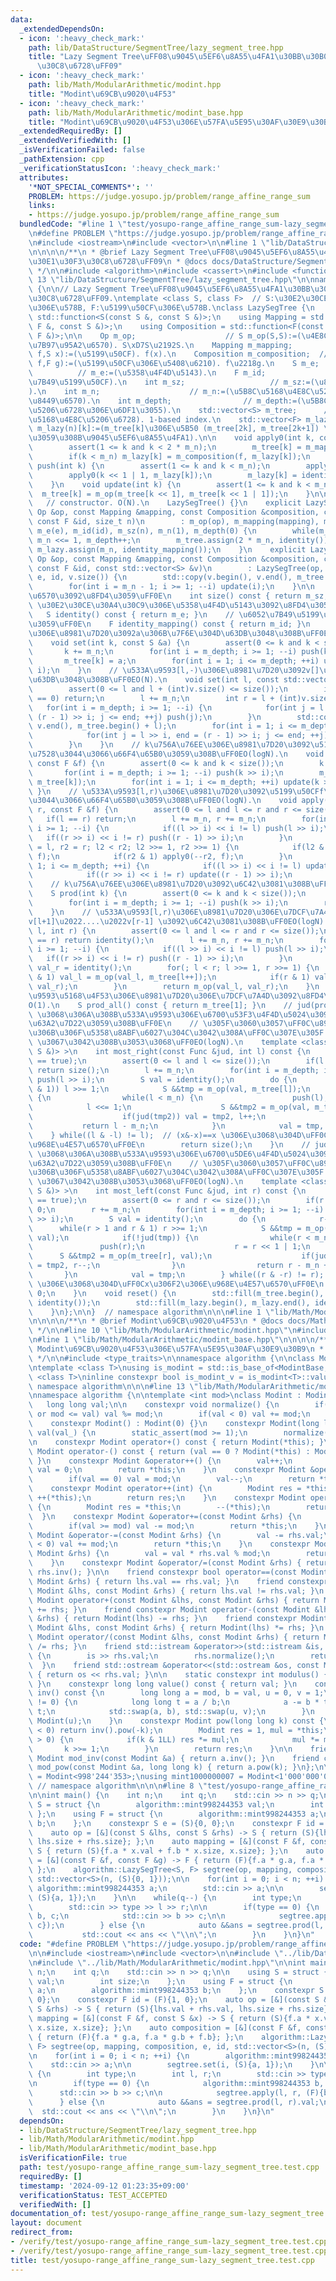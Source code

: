 ```yaml
---
data:
  _extendedDependsOn:
  - icon: ':heavy_check_mark:'
    path: lib/DataStructure/SegmentTree/lazy_segment_tree.hpp
    title: "Lazy Segment Tree\uFF08\u9045\u5EF6\u8A55\u4FA1\u30BB\u30B0\u30E1\u30F3\
      \u30C8\u6728\uFF09"
  - icon: ':heavy_check_mark:'
    path: lib/Math/ModularArithmetic/modint.hpp
    title: "Modint\u69CB\u9020\u4F53"
  - icon: ':heavy_check_mark:'
    path: lib/Math/ModularArithmetic/modint_base.hpp
    title: "Modint\u69CB\u9020\u4F53\u306E\u57FA\u5E95\u30AF\u30E9\u30B9"
  _extendedRequiredBy: []
  _extendedVerifiedWith: []
  _isVerificationFailed: false
  _pathExtension: cpp
  _verificationStatusIcon: ':heavy_check_mark:'
  attributes:
    '*NOT_SPECIAL_COMMENTS*': ''
    PROBLEM: https://judge.yosupo.jp/problem/range_affine_range_sum
    links:
    - https://judge.yosupo.jp/problem/range_affine_range_sum
  bundledCode: "#line 1 \"test/yosupo-range_affine_range_sum-lazy_segment_tree.test.cpp\"\
    \n#define PROBLEM \"https://judge.yosupo.jp/problem/range_affine_range_sum\"\n\
    \n#include <iostream>\n#include <vector>\n\n#line 1 \"lib/DataStructure/SegmentTree/lazy_segment_tree.hpp\"\
    \n\n\n\n/**\n * @brief Lazy Segment Tree\uFF08\u9045\u5EF6\u8A55\u4FA1\u30BB\u30B0\
    \u30E1\u30F3\u30C8\u6728\uFF09\n * @docs docs/DataStructure/SegmentTree/lazy_segment_tree.md\n\
    \ */\n\n#include <algorithm>\n#include <cassert>\n#include <functional>\n#line\
    \ 13 \"lib/DataStructure/SegmentTree/lazy_segment_tree.hpp\"\n\nnamespace algorithm\
    \ {\n\n// Lazy Segment Tree\uFF08\u9045\u5EF6\u8A55\u4FA1\u30BB\u30B0\u30E1\u30F3\
    \u30C8\u6728\uFF09.\ntemplate <class S, class F>  // S:\u30E2\u30CE\u30A4\u30C9\
    \u306E\u578B, F:\u5199\u50CF\u306E\u578B.\nclass LazySegTree {\n    using Op =\
    \ std::function<S(const S &, const S &)>;\n    using Mapping = std::function<S(const\
    \ F &, const S &)>;\n    using Composition = std::function<F(const F &, const\
    \ F &)>;\n\n    Op m_op;                    // S m_op(S,S):=(\u4E8C\u9805\u6F14\
    \u7B97\u95A2\u6570). S\xD7S\u2192S.\n    Mapping m_mapping;          // S m_mapping(F\
    \ f,S x):=(\u5199\u50CF). f(x).\n    Composition m_composition;  // F m_composition(F\
    \ f,F g):=(\u5199\u50CF\u306E\u5408\u6210). f\u2218g.\n    S m_e;            \
    \          // m_e:=(\u5358\u4F4D\u5143).\n    F m_id;                     // m_id:=(\u6052\
    \u7B49\u5199\u50CF).\n    int m_sz;                   // m_sz:=(\u8981\u7D20\u6570\
    ).\n    int m_n;                    // m_n:=(\u5B8C\u5168\u4E8C\u5206\u6728\u306E\
    \u8449\u6570).\n    int m_depth;                // m_depth:=(\u5B8C\u5168\u4E8C\
    \u5206\u6728\u306E\u6DF1\u3055).\n    std::vector<S> m_tree;      // m_tree(2n)[]:=(\u5B8C\
    \u5168\u4E8C\u5206\u6728). 1-based index.\n    std::vector<F> m_lazy;      //\
    \ m_lazy(n)[k]:=(m_tree[k]\u306E\u5B50 (m_tree[2k], m_tree[2k+1]) \u306B\u5BFE\
    \u3059\u308B\u9045\u5EF6\u8A55\u4FA1).\n\n    void apply0(int k, const F &f) {\n\
    \        assert(1 <= k and k < 2 * m_n);\n        m_tree[k] = m_mapping(f, m_tree[k]);\n\
    \        if(k < m_n) m_lazy[k] = m_composition(f, m_lazy[k]);\n    }\n    void\
    \ push(int k) {\n        assert(1 <= k and k < m_n);\n        apply0(k << 1, m_lazy[k]);\n\
    \        apply0(k << 1 | 1, m_lazy[k]);\n        m_lazy[k] = identity_mapping();\n\
    \    }\n    void update(int k) {\n        assert(1 <= k and k < m_n);\n      \
    \  m_tree[k] = m_op(m_tree[k << 1], m_tree[k << 1 | 1]);\n    }\n\npublic:\n \
    \   // constructor. O(N).\n    LazySegTree() {}\n    explicit LazySegTree(const\
    \ Op &op, const Mapping &mapping, const Composition &composition, const S &e,\
    \ const F &id, size_t n)\n        : m_op(op), m_mapping(mapping), m_composition(composition),\
    \ m_e(e), m_id(id), m_sz(n), m_n(1), m_depth(0) {\n        while(m_n < size())\
    \ m_n <<= 1, m_depth++;\n        m_tree.assign(2 * m_n, identity());\n       \
    \ m_lazy.assign(m_n, identity_mapping());\n    }\n    explicit LazySegTree(const\
    \ Op &op, const Mapping &mapping, const Composition &composition, const S &e,\
    \ const F &id, const std::vector<S> &v)\n        : LazySegTree(op, mapping, composition,\
    \ e, id, v.size()) {\n        std::copy(v.begin(), v.end(), m_tree.begin() + m_n);\n\
    \        for(int i = m_n - 1; i >= 1; --i) update(i);\n    }\n\n    // \u8981\u7D20\
    \u6570\u3092\u8FD4\u3059\uFF0E\n    int size() const { return m_sz; }\n    //\
    \ \u30E2\u30CE\u30A4\u30C9\u306E\u5358\u4F4D\u5143\u3092\u8FD4\u3059\uFF0E\n \
    \   S identity() const { return m_e; }\n    // \u6052\u7B49\u5199\u50CF\u3092\u8FD4\
    \u3059\uFF0E\n    F identity_mapping() const { return m_id; }\n    // k\u756A\u76EE\
    \u306E\u8981\u7D20\u3092a\u306B\u7F6E\u304D\u63DB\u3048\u308B\uFF0EO(logN).\n\
    \    void set(int k, const S &a) {\n        assert(0 <= k and k < size());\n \
    \       k += m_n;\n        for(int i = m_depth; i >= 1; --i) push(k >> i);\n \
    \       m_tree[k] = a;\n        for(int i = 1; i <= m_depth; ++i) update(k >>\
    \ i);\n    }\n    // \u533A\u9593[l,-)\u306E\u8981\u7D20\u3092v[]\u306B\u7F6E\u304D\
    \u63DB\u3048\u308B\uFF0EO(N).\n    void set(int l, const std::vector<S> &v) {\n\
    \        assert(0 <= l and l + (int)v.size() <= size());\n        if(v.size()\
    \ == 0) return;\n        l += m_n;\n        int r = l + (int)v.size();\n     \
    \   for(int i = m_depth; i >= 1; --i) {\n            for(int j = l >> i, end =\
    \ (r - 1) >> i; j <= end; ++j) push(j);\n        }\n        std::copy(v.begin(),\
    \ v.end(), m_tree.begin() + l);\n        for(int i = 1; i <= m_depth; ++i) {\n\
    \            for(int j = l >> i, end = (r - 1) >> i; j <= end; ++j) update(j);\n\
    \        }\n    }\n    // k\u756A\u76EE\u306E\u8981\u7D20\u3092\u5199\u50CFf\u3092\
    \u7528\u3044\u3066\u66F4\u65B0\u3059\u308B\uFF0EO(logN).\n    void apply(int k,\
    \ const F &f) {\n        assert(0 <= k and k < size());\n        k += m_n;\n \
    \       for(int i = m_depth; i >= 1; --i) push(k >> i);\n        m_tree[k] = m_mapping(f,\
    \ m_tree[k]);\n        for(int i = 1; i <= m_depth; ++i) update(k >> i);\n   \
    \ }\n    // \u533A\u9593[l,r)\u306E\u8981\u7D20\u3092\u5199\u50CFf\u3092\u7528\
    \u3044\u3066\u66F4\u65B0\u3059\u308B\uFF0EO(logN).\n    void apply(int l, int\
    \ r, const F &f) {\n        assert(0 <= l and l <= r and r <= size());\n     \
    \   if(l == r) return;\n        l += m_n, r += m_n;\n        for(int i = m_depth;\
    \ i >= 1; --i) {\n            if((l >> i) << i != l) push(l >> i);\n         \
    \   if((r >> i) << i != r) push((r - 1) >> i);\n        }\n        for(int l2\
    \ = l, r2 = r; l2 < r2; l2 >>= 1, r2 >>= 1) {\n            if(l2 & 1) apply0(l2++,\
    \ f);\n            if(r2 & 1) apply0(--r2, f);\n        }\n        for(int i =\
    \ 1; i <= m_depth; ++i) {\n            if((l >> i) << i != l) update(l >> i);\n\
    \            if((r >> i) << i != r) update((r - 1) >> i);\n        }\n    }\n\
    \    // k\u756A\u76EE\u306E\u8981\u7D20\u3092\u6C42\u3081\u308B\uFF0EO(logN).\n\
    \    S prod(int k) {\n        assert(0 <= k and k < size());\n        k += m_n;\n\
    \        for(int i = m_depth; i >= 1; --i) push(k >> i);\n        return m_tree[k];\n\
    \    }\n    // \u533A\u9593[l,r)\u306E\u8981\u7D20\u306E\u7DCF\u7A4D v[l]\u2022\
    v[l+1]\u2022....\u2022v[r-1] \u3092\u6C42\u3081\u308B\uFF0EO(logN).\n    S prod(int\
    \ l, int r) {\n        assert(0 <= l and l <= r and r <= size());\n        if(l\
    \ == r) return identity();\n        l += m_n, r += m_n;\n        for(int i = m_depth;\
    \ i >= 1; --i) {\n            if((l >> i) << i != l) push(l >> i);\n         \
    \   if((r >> i) << i != r) push((r - 1) >> i);\n        }\n        S val_l = identity(),\
    \ val_r = identity();\n        for(; l < r; l >>= 1, r >>= 1) {\n            if(l\
    \ & 1) val_l = m_op(val_l, m_tree[l++]);\n            if(r & 1) val_r = m_op(m_tree[--r],\
    \ val_r);\n        }\n        return m_op(val_l, val_r);\n    }\n    // \u533A\
    \u9593\u5168\u4F53\u306E\u8981\u7D20\u306E\u7DCF\u7A4D\u3092\u8FD4\u3059\uFF0E\
    O(1).\n    S prod_all() const { return m_tree[1]; }\n    // jud(prod(l,-))==true\
    \ \u3068\u306A\u308B\u533A\u9593\u306E\u6700\u53F3\u4F4D\u5024\u3092\u4E8C\u5206\
    \u63A2\u7D22\u3059\u308B\uFF0E\n    // \u305F\u3060\u3057\uFF0C\u8981\u7D20\u5217\
    \u306B\u306F\u5358\u8ABF\u6027\u304C\u3042\u308A\uFF0C\u307E\u305F jud(e)==true\
    \ \u3067\u3042\u308B\u3053\u3068\uFF0EO(logN).\n    template <class Func = std::function<bool(const\
    \ S &)> >\n    int most_right(const Func &jud, int l) const {\n        assert(jud(identity())\
    \ == true);\n        assert(0 <= l and l <= size());\n        if(l == size())\
    \ return size();\n        l += m_n;\n        for(int i = m_depth; i >= 1; --i)\
    \ push(l >> i);\n        S val = identity();\n        do {\n            while(!(l\
    \ & 1)) l >>= 1;\n            S &&tmp = m_op(val, m_tree[l]);\n            if(!jud(tmp))\
    \ {\n                while(l < m_n) {\n                    push(l);\n        \
    \            l <<= 1;\n                    S &&tmp2 = m_op(val, m_tree[l]);\n\
    \                    if(jud(tmp2)) val = tmp2, l++;\n                }\n     \
    \           return l - m_n;\n            }\n            val = tmp, l++;\n    \
    \    } while((l & -l) != l);  // (x&-x)==x \u306E\u3068\u304D\uFF0Cx\u306F2\u306E\
    \u968E\u4E57\u6570\uFF0E\n        return size();\n    }\n    // jud(prod(-,r))==true\
    \ \u3068\u306A\u308B\u533A\u9593\u306E\u6700\u5DE6\u4F4D\u5024\u3092\u4E8C\u5206\
    \u63A2\u7D22\u3059\u308B\uFF0E\n    // \u305F\u3060\u3057\uFF0C\u8981\u7D20\u5217\
    \u306B\u306F\u5358\u8ABF\u6027\u304C\u3042\u308A\uFF0C\u307E\u305F jud(e)==true\
    \ \u3067\u3042\u308B\u3053\u3068\uFF0EO(logN).\n    template <class Func = std::function<bool(const\
    \ S &)> >\n    int most_left(const Func &jud, int r) const {\n        assert(jud(identity())\
    \ == true);\n        assert(0 <= r and r <= size());\n        if(r == 0) return\
    \ 0;\n        r += m_n;\n        for(int i = m_depth; i >= 1; --i) push((r - 1)\
    \ >> i);\n        S val = identity();\n        do {\n            r--;\n      \
    \      while(r > 1 and r & 1) r >>= 1;\n            S &&tmp = m_op(m_tree[r],\
    \ val);\n            if(!jud(tmp)) {\n                while(r < m_n) {\n     \
    \               push(r);\n                    r = r << 1 | 1;\n              \
    \      S &&tmp2 = m_op(m_tree[r], val);\n                    if(jud(tmp2)) val\
    \ = tmp2, r--;\n                }\n                return r - m_n + 1;\n     \
    \       }\n            val = tmp;\n        } while((r & -r) != r);  // (x&-x)==x\
    \ \u306E\u3068\u304D\uFF0Cx\u306F2\u306E\u968E\u4E57\u6570\uFF0E\n        return\
    \ 0;\n    }\n    void reset() {\n        std::fill(m_tree.begin(), m_tree.end(),\
    \ identity());\n        std::fill(m_lazy.begin(), m_lazy.end(), identity_mapping());\n\
    \    }\n};\n\n}  // namespace algorithm\n\n\n#line 1 \"lib/Math/ModularArithmetic/modint.hpp\"\
    \n\n\n\n/**\n * @brief Modint\u69CB\u9020\u4F53\n * @docs docs/Math/ModularArithmetic/modint.md\n\
    \ */\n\n#line 10 \"lib/Math/ModularArithmetic/modint.hpp\"\n#include <utility>\n\
    \n#line 1 \"lib/Math/ModularArithmetic/modint_base.hpp\"\n\n\n\n/**\n * @brief\
    \ Modint\u69CB\u9020\u4F53\u306E\u57FA\u5E95\u30AF\u30E9\u30B9\n * @docs docs/Math/ModularArithmetic/modint_base.md\n\
    \ */\n\n#include <type_traits>\n\nnamespace algorithm {\n\nclass ModintBase {};\n\
    \ntemplate <class T>\nusing is_modint = std::is_base_of<ModintBase, T>;\n\ntemplate\
    \ <class T>\ninline constexpr bool is_modint_v = is_modint<T>::value;\n\n}  //\
    \ namespace algorithm\n\n\n#line 13 \"lib/Math/ModularArithmetic/modint.hpp\"\n\
    \nnamespace algorithm {\n\ntemplate <int mod>\nclass Modint : ModintBase {\n \
    \   long long val;\n\n    constexpr void normalize() {\n        if(val < -mod\
    \ or mod <= val) val %= mod;\n        if(val < 0) val += mod;\n    }\n\npublic:\n\
    \    constexpr Modint() : Modint(0) {}\n    constexpr Modint(long long val_) :\
    \ val(val_) {\n        static_assert(mod >= 1);\n        normalize();\n    }\n\
    \n    constexpr Modint operator+() const { return Modint(*this); }\n    constexpr\
    \ Modint operator-() const { return (val == 0 ? Modint(*this) : Modint(mod - val));\
    \ }\n    constexpr Modint &operator++() {\n        val++;\n        if(val == mod)\
    \ val = 0;\n        return *this;\n    }\n    constexpr Modint &operator--() {\n\
    \        if(val == 0) val = mod;\n        val--;\n        return *this;\n    }\n\
    \    constexpr Modint operator++(int) {\n        Modint res = *this;\n       \
    \ ++(*this);\n        return res;\n    }\n    constexpr Modint operator--(int)\
    \ {\n        Modint res = *this;\n        --(*this);\n        return res;\n  \
    \  }\n    constexpr Modint &operator+=(const Modint &rhs) {\n        val += rhs.val;\n\
    \        if(val >= mod) val -= mod;\n        return *this;\n    }\n    constexpr\
    \ Modint &operator-=(const Modint &rhs) {\n        val -= rhs.val;\n        if(val\
    \ < 0) val += mod;\n        return *this;\n    }\n    constexpr Modint &operator*=(const\
    \ Modint &rhs) {\n        val = val * rhs.val % mod;\n        return *this;\n\
    \    }\n    constexpr Modint &operator/=(const Modint &rhs) { return *this *=\
    \ rhs.inv(); }\n\n    friend constexpr bool operator==(const Modint &lhs, const\
    \ Modint &rhs) { return lhs.val == rhs.val; }\n    friend constexpr bool operator!=(const\
    \ Modint &lhs, const Modint &rhs) { return lhs.val != rhs.val; }\n    friend constexpr\
    \ Modint operator+(const Modint &lhs, const Modint &rhs) { return Modint(lhs)\
    \ += rhs; }\n    friend constexpr Modint operator-(const Modint &lhs, const Modint\
    \ &rhs) { return Modint(lhs) -= rhs; }\n    friend constexpr Modint operator*(const\
    \ Modint &lhs, const Modint &rhs) { return Modint(lhs) *= rhs; }\n    friend constexpr\
    \ Modint operator/(const Modint &lhs, const Modint &rhs) { return Modint(lhs)\
    \ /= rhs; }\n    friend std::istream &operator>>(std::istream &is, Modint &rhs)\
    \ {\n        is >> rhs.val;\n        rhs.normalize();\n        return is;\n  \
    \  }\n    friend std::ostream &operator<<(std::ostream &os, const Modint &rhs)\
    \ { return os << rhs.val; }\n\n    static constexpr int modulus() { return mod;\
    \ }\n    constexpr long long value() const { return val; }\n    constexpr Modint\
    \ inv() const {\n        long long a = mod, b = val, u = 0, v = 1;\n        while(b\
    \ != 0) {\n            long long t = a / b;\n            a -= b * t, u -= v *\
    \ t;\n            std::swap(a, b), std::swap(u, v);\n        }\n        return\
    \ Modint(u);\n    }\n    constexpr Modint pow(long long k) const {\n        if(k\
    \ < 0) return inv().pow(-k);\n        Modint res = 1, mul = *this;\n        while(k\
    \ > 0) {\n            if(k & 1LL) res *= mul;\n            mul *= mul;\n     \
    \       k >>= 1;\n        }\n        return res;\n    }\n\n    friend constexpr\
    \ Modint mod_inv(const Modint &a) { return a.inv(); }\n    friend constexpr Modint\
    \ mod_pow(const Modint &a, long long k) { return a.pow(k); }\n};\n\nusing mint998244353\
    \ = Modint<998'244'353>;\nusing mint1000000007 = Modint<1'000'000'007>;\n\n} \
    \ // namespace algorithm\n\n\n#line 8 \"test/yosupo-range_affine_range_sum-lazy_segment_tree.test.cpp\"\
    \n\nint main() {\n    int n;\n    int q;\n    std::cin >> n >> q;\n\n    using\
    \ S = struct {\n        algorithm::mint998244353 val;\n        int size;\n   \
    \ };\n    using F = struct {\n        algorithm::mint998244353 a;\n        algorithm::mint998244353\
    \ b;\n    };\n    constexpr S e = (S){0, 0};\n    constexpr F id = (F){1, 0};\n\
    \    auto op = [&](const S &lhs, const S &rhs) -> S { return (S){lhs.val + rhs.val,\
    \ lhs.size + rhs.size}; };\n    auto mapping = [&](const F &f, const S &x) ->\
    \ S { return (S){f.a * x.val + f.b * x.size, x.size}; };\n    auto composition\
    \ = [&](const F &f, const F &g) -> F { return (F){f.a * g.a, f.a * g.b + f.b};\
    \ };\n    algorithm::LazySegTree<S, F> segtree(op, mapping, composition, e, id,\
    \ std::vector<S>(n, (S){0, 1}));\n\n    for(int i = 0; i < n; ++i) {\n       \
    \ algorithm::mint998244353 a;\n        std::cin >> a;\n\n        segtree.set(i,\
    \ (S){a, 1});\n    }\n\n    while(q--) {\n        int type;\n        int l, r;\n\
    \        std::cin >> type >> l >> r;\n\n        if(type == 0) {\n            algorithm::mint998244353\
    \ b, c;\n            std::cin >> b >> c;\n\n            segtree.apply(l, r, (F){b,\
    \ c});\n        } else {\n            auto &&ans = segtree.prod(l, r).val;\n \
    \           std::cout << ans << \"\\n\";\n        }\n    }\n}\n"
  code: "#define PROBLEM \"https://judge.yosupo.jp/problem/range_affine_range_sum\"\
    \n\n#include <iostream>\n#include <vector>\n\n#include \"../lib/DataStructure/SegmentTree/lazy_segment_tree.hpp\"\
    \n#include \"../lib/Math/ModularArithmetic/modint.hpp\"\n\nint main() {\n    int\
    \ n;\n    int q;\n    std::cin >> n >> q;\n\n    using S = struct {\n        algorithm::mint998244353\
    \ val;\n        int size;\n    };\n    using F = struct {\n        algorithm::mint998244353\
    \ a;\n        algorithm::mint998244353 b;\n    };\n    constexpr S e = (S){0,\
    \ 0};\n    constexpr F id = (F){1, 0};\n    auto op = [&](const S &lhs, const\
    \ S &rhs) -> S { return (S){lhs.val + rhs.val, lhs.size + rhs.size}; };\n    auto\
    \ mapping = [&](const F &f, const S &x) -> S { return (S){f.a * x.val + f.b *\
    \ x.size, x.size}; };\n    auto composition = [&](const F &f, const F &g) -> F\
    \ { return (F){f.a * g.a, f.a * g.b + f.b}; };\n    algorithm::LazySegTree<S,\
    \ F> segtree(op, mapping, composition, e, id, std::vector<S>(n, (S){0, 1}));\n\
    \n    for(int i = 0; i < n; ++i) {\n        algorithm::mint998244353 a;\n    \
    \    std::cin >> a;\n\n        segtree.set(i, (S){a, 1});\n    }\n\n    while(q--)\
    \ {\n        int type;\n        int l, r;\n        std::cin >> type >> l >> r;\n\
    \n        if(type == 0) {\n            algorithm::mint998244353 b, c;\n      \
    \      std::cin >> b >> c;\n\n            segtree.apply(l, r, (F){b, c});\n  \
    \      } else {\n            auto &&ans = segtree.prod(l, r).val;\n          \
    \  std::cout << ans << \"\\n\";\n        }\n    }\n}\n"
  dependsOn:
  - lib/DataStructure/SegmentTree/lazy_segment_tree.hpp
  - lib/Math/ModularArithmetic/modint.hpp
  - lib/Math/ModularArithmetic/modint_base.hpp
  isVerificationFile: true
  path: test/yosupo-range_affine_range_sum-lazy_segment_tree.test.cpp
  requiredBy: []
  timestamp: '2024-09-12 01:23:35+09:00'
  verificationStatus: TEST_ACCEPTED
  verifiedWith: []
documentation_of: test/yosupo-range_affine_range_sum-lazy_segment_tree.test.cpp
layout: document
redirect_from:
- /verify/test/yosupo-range_affine_range_sum-lazy_segment_tree.test.cpp
- /verify/test/yosupo-range_affine_range_sum-lazy_segment_tree.test.cpp.html
title: test/yosupo-range_affine_range_sum-lazy_segment_tree.test.cpp
---
```


